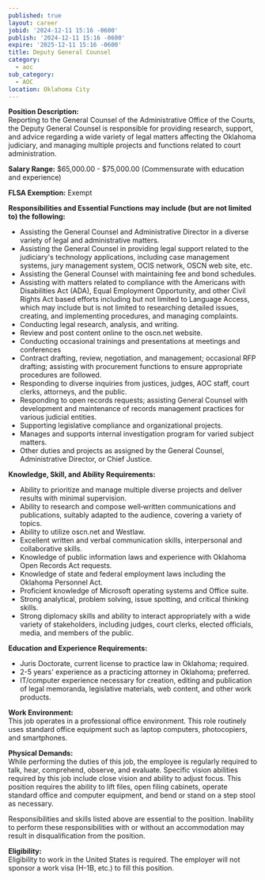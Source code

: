 ```yaml
---
published: true
layout: career
jobid: '2024-12-11 15:16 -0600'
publish: '2024-12-11 15:16 -0600'
expire: '2025-12-11 15:16 -0600'
title: Deputy General Counsel
category:
  - aoc
sub_category:
  - AOC
location: Oklahoma City
---
```

**Position Description:**  
Reporting to the General Counsel of the Administrative Office of the Courts, the Deputy General Counsel is responsible for providing research, support, and advice regarding a wide variety of legal matters affecting the Oklahoma judiciary, and managing multiple projects and functions related to court administration. 

**Salary Range:** $65,000.00 - $75,000.00 (Commensurate with education and experience)

**FLSA Exemption:** Exempt

**Responsibilities and Essential Functions may include (but are not limited to) the following:**  
- Assisting the General Counsel and Administrative Director in a diverse variety of legal and administrative matters.
- Assisting the General Counsel in providing legal support related to the judiciary's technology applications, including case management systems, jury management system, OCIS network, OSCN web site, etc.
- Assisting the General Counsel with maintaining fee and bond schedules.
- Assisting with matters related to compliance with the Americans with Disabilities Act (ADA), Equal Employment Opportunity, and other Civil Rights Act based efforts including but not limited to Language Access, which may include but is not limited to researching detailed issues, creating, and implementing procedures, and managing complaints.
- Conducting legal research, analysis, and writing.
- Review and post content online to the oscn.net website.
- Conducting occasional trainings and presentations at meetings and conferences
- Contract drafting, review, negotiation, and management; occasional RFP drafting; assisting with procurement functions to ensure appropriate procedures are followed.
- Responding to diverse inquiries from justices, judges, AOC staff, court clerks, attorneys, and the public.
- Responding to open records requests; assisting General Counsel with development and maintenance of records management practices for various judicial entities.
- Supporting legislative compliance and organizational projects.
- Manages and supports internal investigation program for varied subject matters. 
- Other duties and projects as assigned by the General Counsel, Administrative Director, or Chief Justice.

**Knowledge, Skill, and Ability Requirements:**  
- Ability to prioritize and manage multiple diverse projects and deliver results with minimal supervision.
- Ability to research and compose well‐written communications and publications, suitably adapted to the audience, covering a variety of topics.
- Ability to utilize oscn.net and Westlaw.
- Excellent written and verbal communication skills, interpersonal and collaborative skills.
- Knowledge of public information laws and experience with Oklahoma Open Records Act requests.
- Knowledge of state and federal employment laws including the Oklahoma Personnel Act.
- Proficient knowledge of Microsoft operating systems and Office suite.
- Strong analytical, problem solving, issue spotting, and critical thinking skills.
- Strong diplomacy skills and ability to interact appropriately with a wide variety of stakeholders, including judges, court clerks, elected officials, media, and members of the public.

**Education and Experience Requirements:**  
- Juris Doctorate, current license to practice law in Oklahoma; required.
- 2-5 years' experience as a practicing attorney in Oklahoma; preferred.
- IT/computer experience necessary for creation, editing and publication of legal memoranda, legislative materials, web content, and other work products.

**Work Environment:**  
This job operates in a professional office environment. This role routinely uses standard office equipment such as laptop computers, photocopiers, and smartphones. 

**Physical Demands:**  
While performing the duties of this job, the employee is regularly required to talk, hear, comprehend, observe, and evaluate. Specific vision abilities required by this job include close vision and ability to adjust focus. This position requires the ability to lift files, open filing cabinets, operate standard office and computer equipment, and bend or stand on a step stool as necessary. 

Responsibilities and skills listed above are essential to the position. Inability to perform these responsibilities with or without an accommodation may result in disqualification from the position. 

**Eligibility:**  
Eligibility to work in the United States is required. The employer will not sponsor a work visa (H-1B, etc.) to fill this position.


